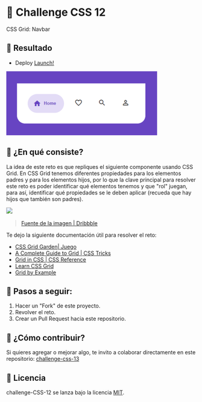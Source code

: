 # 🥕 Challenge CSS 12

CSS Grid: Navbar

## 🐇 Resultado
- Deploy [Launch!](https://hectordevx.github.io/css-12__challenge/)
<kbd>
<img width="400" src="./assets/result.png" />
</kbd>

## 🥕 ¿En qué consiste?

La idea de este reto es que repliques el siguiente componente usando CSS Grid. En CSS Grid tenemos diferentes propiedades para los elementos padres y para los elementos hijos, por lo que la clave principal para resolver este reto es poder identificar qué elementos tenemos y que "rol" juegan, para así, identificar qué propiedades se le deben aplicar (recueda que hay hijos que también son padres).

<kbd>
<img width="400" src="https://i.ibb.co/6wKxCNX/Screen-Shot-2020-07-26-at-3-48-08-AM.png" />
</kbd>

> [Fuente de la imagen | Dribbble](https://dribbble.com/shots/5925052-Bottom-Bar-Navigation-Pattern)

Te dejo la siguiente documentación útil para resolver el reto:

- [CSS Grid Garden| Juego](https://cssgridgarden.com/#es)
- [A Complete Guide to Grid | CSS Tricks](https://css-tricks.com/snippets/css/complete-guide-grid/)
- [Grid in CSS | CSS Reference](https://cssreference.io/css-grid/)
- [Learn CSS Grid](https://learncssgrid.com/)
- [Grid by Example](https://gridbyexample.com/examples/)

## 🥕 Pasos a seguir:

1. Hacer un "Fork" de este proyecto.
2. Revolver el reto.
3. Crear un Pull Request hacia este repositorio.

## 🥕 ¿Cómo contribuir?

Si quieres agregar o mejorar algo, te invito a colaborar directamente en este repositorio: [challenge-css-13](https://github.com/platzimaster/challenge-css-13/)

## 🥕 Licencia

challenge-CSS-12 se lanza bajo la licencia [MIT](https://opensource.org/licenses/MIT).
